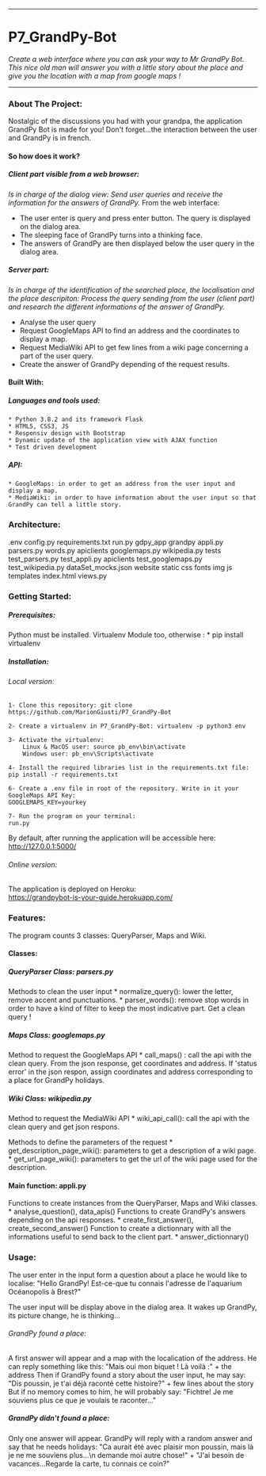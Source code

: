 ****************************************************************************************************************
# P7_GrandPy-Bot
*Create a web interface where you can ask your way to Mr GrandPy Bot. This nice old man will answer you with a little story about the place and give you the location with a map from google maps !*
*****************************************************************************************************************

### About The Project:
Nostalgic of the discussions you had with your grandpa, the application GrandPy Bot is made for you! Don't forget...the interaction between the user and GrandPy is in french.

#### So how does it work?
##### Client part *visible from a web browser*:
*Is in charge of the dialog view:
Send user queries and receive the information for the answers of GrandPy.*
From the web interface: 
- The user enter is query and press enter button. The query is displayed on the dialog area.
- The sleeping face of GrandPy turns into a thinking face.
- The answers of GrandPy are then displayed below the user query in the dialog area.

##### Server part:
*Is in charge of the identification of the searched place, the localisation and the place descripiton:
Process the query sending from the user (client part) and research the different informations of the answer of GrandPy.*
- Analyse the user query
- Request GoogleMaps API to find an address and the coordinates to display a map.
- Request MediaWiki API to get few lines from a wiki page concerning a part of the user query.
- Create the answer of GrandPy depending of the request results.

#### Built With:
##### Languages and tools used:
	* Python 3.8.2 and its framework Flask
	* HTML5, CSS3, JS
	* Responsiv design with Bootstrap
	* Dynamic update of the application view with AJAX function
	* Test driven development
##### API:
	* GoogleMaps: in order to get an address from the user input and display a map.
	* MediaWiki: in order to have information about the user input so that GrandPy can tell a little story.

### Architecture:
.env
config.py
requirements.txt
run.py
gdpy_app
	grandpy
		appli.py
		parsers.py
		words.py
		apiclients
			googlemaps.py
			wikipedia.py
		tests
			test_parsers.py
			test_appli.py
			apiclients
				test_googlemaps.py
				test_wikipedia.py
				dataSet_mocks.json
	website
		static
			css
			fonts
			img
			js
		templates
			index.html
		views.py

### Getting Started:
##### Prerequisites:
Python must be installed.
Virtualenv Module too, otherwise : 
	* pip install virtualenv

##### Installation:
###### Local version:
	1- Clone this repository: git clone https://github.com/MarionGiusti/P7_GrandPy-Bot

	2- Create a virtualenv in P7_GrandPy-Bot: virtualenv -p python3 env

	3- Activate the virtualenv:
		Linux & MacOS user: source pb_env\bin\activate
		Windows user: pb_env\Scripts\activate

	4- Install the required libraries list in the requirements.txt file: pip install -r requirements.txt

	6- Create a .env file in root of the repository. Write in it your GoogleMaps API Key:
	GOOGLEMAPS_KEY=yourkey

	7- Run the program on your terminal:
	run.py

By default, after running the application will be accessible here: http://127.0.0.1:5000/

###### Online version:
The application is deployed on Heroku:  
https://grandpybot-is-your-guide.herokuapp.com/

### Features:
The program counts 3 classes: QueryParser, Maps and Wiki.
#### Classes:
##### QueryParser Class: parsers.py
Methods to clean the user input
	* normalize_query(): lower the letter, remove accent and punctuations.
	* parser_words(): remove stop words in order to have a kind of filter to keep the most indicative part.
Get a clean query !

##### Maps Class: googlemaps.py
Method to request the GoogleMaps API
	* call_maps() : call the api with the clean query. From the json response, get coordinates and address. If 'status error' in the json respon, assign coordinates and address corresponding to a place for GrandPy holidays.

##### Wiki Class: wikipedia.py
Method to request the MediaWiki API
	* wiki_api_call(): call the api with the clean query and get json respons.

Methods to define the parameters of the request
	* get_description_page_wiki(): parameters to get a description of a wiki page.
	* get_url_page_wiki(): parameters to get the url of the wiki page used for the description.

#### Main function: appli.py
Functions to create instances from the QueryParser, Maps and Wiki classes.
	* analyse_question(), data_apis()
Functions to create GrandPy's answers depending on the api responses.
	* create_first_answer(), create_second_answer()
Function to create a dictionnary with all the informations useful to send back to the client part.
	* answer_dictionnary()

### Usage:
The user enter in the input form a question about a place he would like to localise:
	"Hello GrandPy! Est-ce-que tu connais l'adresse de l'aquarium Océanopolis à Brest?"

The user input will be display above in the dialog area.
It wakes up GrandPy, its picture change, he is thinking...

###### GrandPy found a place:
A first answer will appear and a map with the localication of the address. He can reply something like this:
 "Mais oui mon biquet ! Là voilà :" + the address
Then if GrandPy found a story about the user input, he may say:
	"Dis poussin, je t'ai déjà raconté cette histoire?" + few lines about the story
But if no memory comes to him, he will probably say:
	"Fichtre! Je me souviens plus ce que je voulais te raconter..."

##### GrandPy didn't found a place:
Only one answer will appear. GrandPy will reply with a random answer and say that he needs holidays:
	"Ca aurait été avec plaisir mon poussin, mais là je ne me souviens plus...\n
	demande moi autre chose!" + "J'ai besoin de vacances...Regarde la carte, tu connais ce coin?"
